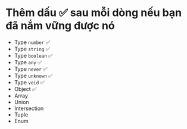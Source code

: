 # Thêm dấu ✅ sau mỗi dòng nếu bạn đã nắm vững được nó

- Type `number` ✅
- Type `string` ✅
- Type `boolean` ✅
- Type `any` ✅
- Type `never` ✅
- Type `unknown` ✅
- Type `void` ✅
- Object ✅
- Array
- Union
- Intersection
- Tuple
- Enum

